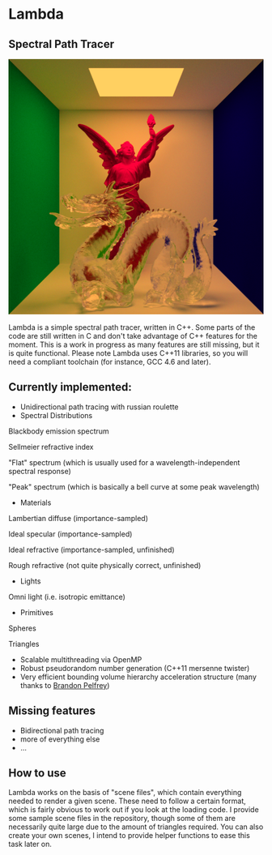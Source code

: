 Lambda
==============

Spectral Path Tracer
--------------

<p align="center">
<img src="https://github.com/TomCrypto/Lambda/blob/master/render/frosted_dragon.png?raw=true" alt="Frosted Glass Dragon"/>
</p>

Lambda is a simple spectral path tracer, written in C++. Some parts of the code are still written in C and don't take advantage of C++ features for the moment. This is a work in progress as many features are still missing, but it is quite functional. Please note Lambda uses C++11 libraries, so you will need a compliant toolchain (for instance, GCC 4.6 and later).

## Currently implemented:

- Unidirectional path tracing with russian roulette
- Spectral Distributions

Blackbody emission spectrum

Sellmeier refractive index

"Flat" spectrum (which is usually used for a wavelength-independent spectral response)

"Peak" spectrum (which is basically a bell curve at some peak wavelength)

- Materials

Lambertian diffuse (importance-sampled)

Ideal specular (importance-sampled)

Ideal refractive (importance-sampled, unfinished)

Rough refractive (not quite physically correct, unfinished)

- Lights

Omni light (i.e. isotropic emittance)

- Primitives

Spheres

Triangles

- Scalable multithreading via OpenMP
- Robust pseudorandom number generation (C++11 mersenne twister)
- Very efficient bounding volume hierarchy acceleration structure (many thanks to [Brandon Pelfrey](https://github.com/brandonpelfrey))

## Missing features

- Bidirectional path tracing
- more of everything else
- ...

## How to use

Lambda works on the basis of "scene files", which contain everything needed to render a given scene. These need to follow a certain format, which is fairly obvious to work out if you look at the loading code. I provide some sample scene files in the repository, though some of them are necessarily quite large due to the amount of triangles required. You can also create your own scenes, I intend to provide helper functions to ease this task later on.
